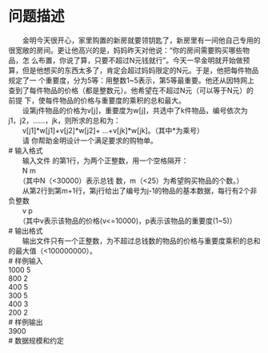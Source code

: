 <div id="pcont1" style="margin-top:20px; display:block;">

# 问题描述

<div class="pdcont">　　金明今天很开心，家里购置的新房就要领钥匙了，新房里有一间他自己专用的很宽敞的房间。更让他高兴的是，妈妈昨天对他说：“你的房间需要购买哪些物品，怎 么布置，你说了算，只要不超过N元钱就行”。今天一早金明就开始做预算，但是他想买的东西太多了，肯定会超过妈妈限定的N元。于是，他把每件物品规定了一 个重要度，分为5等：用整数1~5表示，第5等最重要。他还从因特网上查到了每件物品的价格（都是整数元）。他希望在不超过N元（可以等于N元）的前提 下，使每件物品的价格与重要度的乘积的总和最大。<br/>
　　设第j件物品的价格为v[j]，重要度为w[j]，共选中了k件物品，编号依次为 j1，j2，……，jk，则所求的总和为：<br/>
　　v[j1]*w[j1]+v[j2]*w[j2]+ …+v[jk]*w[jk]。（其中*为乘号）<br/>
　　请 你帮助金明设计一个满足要求的购物单。</div>
# 输入格式

<div class="pdcont">　　输入文件 的第1行，为两个正整数，用一个空格隔开：<br/>
　　N m<br/>
　　（其中N（&lt;30000）表示总钱 数，m（&lt;25）为希望购买物品的个数。）<br/>
　　从第2行到第m+1行，第j行给出了编号为j-1的物品的基本数据，每行有2个非负整数<br/>
　　v  p<br/>
　　（其中v表示该物品的价格(v&lt;=10000)，p表示该物品的重要度(1~5)）</div>
# 输出格式

<div class="pdcont">　　输出文件只有一个正整数，为不超过总钱数的物品的价格与重要度乘积的总和的最大值（&lt;100000000）。</div>
# 样例输入

<div class="pddata">1000 5<br/>
800 2<br/>
400 5<br/>
300 5<br/>
400 3<br/>
200 2</div>
# 样例输出

<div class="pddata">3900</div>
# 数据规模和约定



</div>